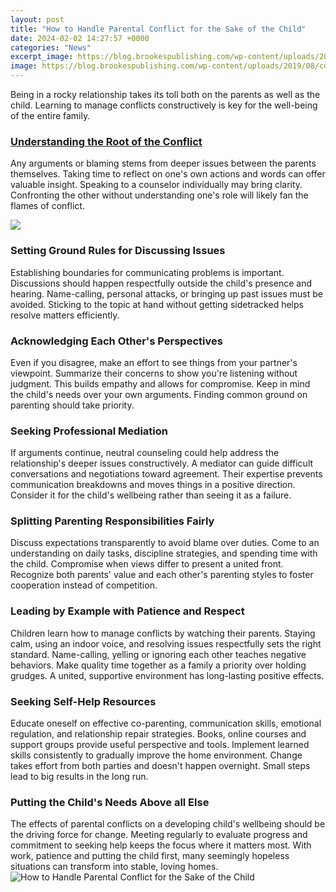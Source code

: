 ```yaml
---
layout: post
title: "How to Handle Parental Conflict for the Sake of the Child"
date: 2024-02-02 14:27:57 +0000
categories: "News"
excerpt_image: https://blog.brookespublishing.com/wp-content/uploads/2019/08/conflict-res-HEADER.jpg
image: https://blog.brookespublishing.com/wp-content/uploads/2019/08/conflict-res-HEADER.jpg
---
```


Being in a rocky relationship takes its toll both on the parents as well as the child. Learning to manage conflicts constructively is key for the well-being of the entire family. 
### [Understanding the Root of the Conflict](https://yt.io.vn/collection/aden)
Any arguments or blaming stems from deeper issues between the parents themselves. Taking time to reflect on one's own actions and words can offer valuable insight. Speaking to a counselor individually may bring clarity. Confronting the other without understanding one's role will likely fan the flames of conflict.

![](https://raisingkidswithpurpose.com/wp-content/uploads/2020/04/parent-child-having-a-fight-conflict.jpg)
### **Setting Ground Rules for Discussing Issues** 
Establishing boundaries for communicating problems is important. Discussions should happen respectfully outside the child's presence and hearing. Name-calling, personal attacks, or bringing up past issues must be avoided. Sticking to the topic at hand without getting sidetracked helps resolve matters efficiently. 
### **Acknowledging Each Other's Perspectives**
Even if you disagree, make an effort to see things from your partner's viewpoint. Summarize their concerns to show you're listening without judgment. This builds empathy and allows for compromise. Keep in mind the child's needs over your own arguments. Finding common ground on parenting should take priority.
### **Seeking Professional Mediation** 
If arguments continue, neutral counseling could help address the relationship's deeper issues constructively. A mediator can guide difficult conversations and negotiations toward agreement. Their expertise prevents communication breakdowns and moves things in a positive direction. Consider it for the child's wellbeing rather than seeing it as a failure.
### **Splitting Parenting Responsibilities Fairly**  
Discuss expectations transparently to avoid blame over duties. Come to an understanding on daily tasks, discipline strategies, and spending time with the child. Compromise when views differ to present a united front. Recognize both parents' value and each other's parenting styles to foster cooperation instead of competition.
### **Leading by Example with Patience and Respect**
Children learn how to manage conflicts by watching their parents. Staying calm, using an indoor voice, and resolving issues respectfully sets the right standard. Name-calling, yelling or ignoring each other teaches negative behaviors. Make quality time together as a family a priority over holding grudges. A united, supportive environment has long-lasting positive effects.
### **Seeking Self-Help Resources**  
Educate oneself on effective co-parenting, communication skills, emotional regulation, and relationship repair strategies. Books, online courses and support groups provide useful perspective and tools. Implement learned skills consistently to gradually improve the home environment. Change takes effort from both parties and doesn't happen overnight. Small steps lead to big results in the long run. 
### **Putting the Child's Needs Above all Else**
The effects of parental conflicts on a developing child's wellbeing should be the driving force for change. Meeting regularly to evaluate progress and commitment to seeking help keeps the focus where it matters most. With work, patience and putting the child first, many seemingly hopeless situations can transform into stable, loving homes.
![How to Handle Parental Conflict for the Sake of the Child](https://blog.brookespublishing.com/wp-content/uploads/2019/08/conflict-res-HEADER.jpg)